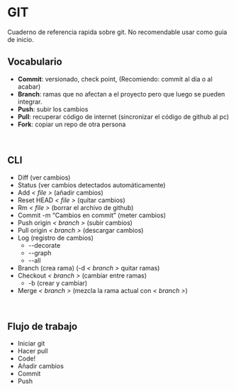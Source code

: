 # GIT
Cuaderno de referencia rapida sobre git. No recomendable usar como guia de inicio. <br>

## Vocabulario
* **Commit**: versionado, check point, (Recomiendo: commit al día o al acabar)
* **Branch**: ramas que no afectan a el proyecto pero que luego se pueden integrar.
* **Push**: subir los cambios
* **Pull**: recuperar código de internet (sincronizar el código de github al pc)
* **Fork**: copiar un  repo de otra persona
<br>

## CLI
* Diff (ver cambios)
* Status (ver cambios detectados automáticamente)
* Add *< file >* (añadir cambios)
* Reset HEAD *< file >* (quitar cambios)
* Rm *< file >* (borrar el archivo de github)
* Commit -m “Cambios en commit” (meter cambios)
* Push origin *< branch >* (subir cambios)
* Pull origin *< branch >* (descargar cambios)
* Log (registro de cambios)
  * --decorate
  * --graph
  * --all
* Branch (crea rama) (-d *< branch >* quitar ramas)
* Checkout *< branch >* (cambiar entre ramas)
  * -b (crear y cambiar)
* Merge *< branch >* (mezcla la rama actual con *< branch >*)
<br>
  
## Flujo de trabajo
* Iniciar git
* Hacer pull
* Code!
* Añadir cambios
* Commit
* Push